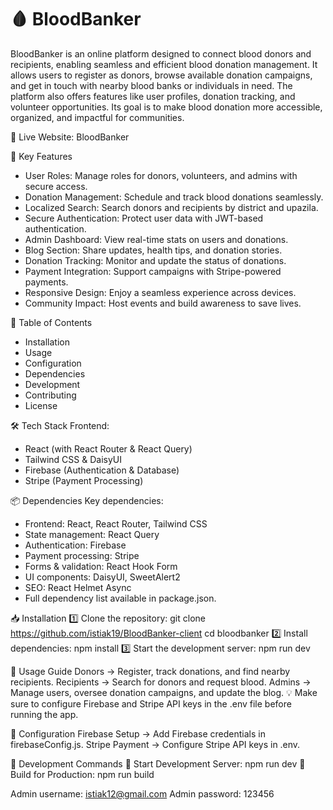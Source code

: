 # 🩸 BloodBanker


BloodBanker is an online platform designed to connect blood donors and recipients, enabling seamless and efficient blood donation management. It allows users to register as donors, browse available donation campaigns, and get in touch with nearby blood banks or individuals in need. The platform also offers features like user profiles, donation tracking, and volunteer opportunities. Its goal is to make blood donation more accessible, organized, and impactful for communities.

🔗 Live Website: BloodBanker


📌 Key Features


* User Roles: Manage roles for donors, volunteers, and admins with secure access.
* Donation Management: Schedule and track blood donations seamlessly.
* Localized Search: Search donors and recipients by district and upazila.
* Secure Authentication: Protect user data with JWT-based authentication.
* Admin Dashboard: View real-time stats on users and donations.
* Blog Section: Share updates, health tips, and donation stories.
* Donation Tracking: Monitor and update the status of donations.
* Payment Integration: Support campaigns with Stripe-powered payments.
* Responsive Design: Enjoy a seamless experience across devices.
* Community Impact: Host events and build awareness to save lives.


📜 Table of Contents
* Installation
* Usage
* Configuration
* Dependencies
* Development
* Contributing
* License


🛠 Tech Stack
Frontend:
* React (with React Router & React Query)
* Tailwind CSS & DaisyUI
* Firebase (Authentication & Database)
* Stripe (Payment Processing)

📦 Dependencies
Key dependencies:
* Frontend: React, React Router, Tailwind CSS
* State management: React Query
* Authentication: Firebase
* Payment processing: Stripe
* Forms & validation: React Hook Form
* UI components: DaisyUI, SweetAlert2
* SEO: React Helmet Async
* Full dependency list available in package.json.


📥 Installation
1️⃣ Clone the repository:
git clone https://github.com/istiak19/BloodBanker-client
cd bloodbanker
2️⃣ Install dependencies:
npm install
3️⃣ Start the development server:
npm run dev


🎯 Usage Guide
Donors → Register, track donations, and find nearby recipients.
Recipients → Search for donors and request blood.
Admins → Manage users, oversee donation campaigns, and update the blog.
💡 Make sure to configure Firebase and Stripe API keys in the .env file before running the app.


🔧 Configuration
Firebase Setup → Add Firebase credentials in firebaseConfig.js.
Stripe Payment → Configure Stripe API keys in .env.


🚀 Development Commands
🔹 Start Development Server:
npm run dev
🔹 Build for Production:
npm run build


Admin username: istiak12@gmail.com
Admin password: 123456
